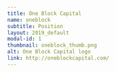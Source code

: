 ```yaml
---
title: One Block Capital
name: oneblock
subtitle: Position
layout: 2019_default
modal-id: 1
thumbnail: oneblock_thumb.png
alt: One Block Capital logo
link: http://oneblockcapital.com/
---
```

